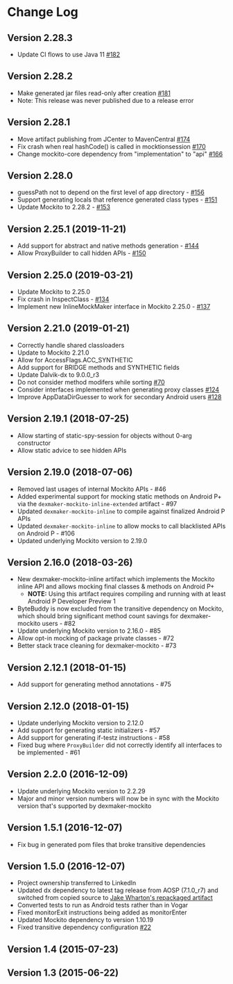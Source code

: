 # Change Log

## Version 2.28.3
- Update CI flows to use Java 11 [#182](https://github.com/linkedin/dexmaker/pull/182)

## Version 2.28.2
- Make generated jar files read-only after creation [#181](https://github.com/linkedin/dexmaker/pull/181)
- Note: This release was never published due to a release error

## Version 2.28.1
- Move artifact publishing from JCenter to MavenCentral [#174](https://github.com/linkedin/dexmaker/pull/174)
- Fix crash when real hashCode() is called in mocktionsession [#170](https://github.com/linkedin/dexmaker/pull/170)
- Change mockito-core dependency from "implementation" to "api" [#166](https://github.com/linkedin/dexmaker/issues/166)

## Version 2.28.0
- guessPath not to depend on the first level of app directory - [#156](https://github.com/linkedin/dexmaker/pull/156)
- Support generating locals that reference generated class types - [#151](https://github.com/linkedin/dexmaker/pull/151)
- Update Mockito to 2.28.2 - [#153](https://github.com/linkedin/dexmaker/pull/153)

## Version 2.25.1 (2019-11-21)
- Add support for abstract and native methods generation - [#144](https://github.com/linkedin/dexmaker/pull/144)
- Allow ProxyBuilder to call hidden APIs - [#150](https://github.com/linkedin/dexmaker/pull/150)

## Version 2.25.0 (2019-03-21)
- Update Mockito to 2.25.0
- Fix crash in InspectClass - [#134](https://github.com/linkedin/dexmaker/issues/134)
- Implement new InlineMockMaker interface in Mockito 2.25.0 - [#137](https://github.com/linkedin/dexmaker/issues/137)

## Version 2.21.0 (2019-01-21)
- Correctly handle shared classloaders
- Update to Mockito 2.21.0
- Allow for AccessFlags.ACC_SYNTHETIC
- Add support for BRIDGE methods and SYNTHETIC fields
- Update Dalvik-dx to 9.0.0_r3
- Do not consider method modifers while sorting [#70](https://github.com/linkedin/dexmaker/issues/70)
- Consider interfaces implemented when generating proxy classes [#124](https://github.com/linkedin/dexmaker/issues/124)
- Improve AppDataDirGuesser to work for secondary Android users [#128](https://github.com/linkedin/dexmaker/issues/128)

## Version 2.19.1 (2018-07-25)
- Allow starting of static-spy-session for objects without 0-arg constructor
- Allow static advice to see hidden APIs

## Version 2.19.0 (2018-07-06)
- Removed last usages of internal Mockito APIs - #46
- Added experimental support for mocking static methods on Android P+ via the `dexmaker-mockito-inline-extended` artifact - #97
- Updated `dexmaker-mockito-inline` to compile against finalized Android P APIs
- Updated `dexmaker-mockito-inline` to allow mocks to call blacklisted APIs on Android P - #106
- Updated underlying Mockito version to 2.19.0

## Version 2.16.0 (2018-03-26)
- New dexmaker-mockito-inline artifact which implements the Mockito inline API and allows mocking final classes & methods on Android P+
  - **NOTE:** Using this artifact requires compiling and running with at least Android P Developer Preview 1
- ByteBuddy is now excluded from the transitive dependency on Mockito, which should bring significant method count savings for dexmaker-mockito users - #82
- Update underlying Mockito version to 2.16.0 - #85
- Allow opt-in mocking of package private classes - #72
- Better stack trace cleaning for dexmaker-mockito - #73

## Version 2.12.1 (2018-01-15)
- Add support for generating method annotations - #75

## Version 2.12.0 (2018-01-15)
- Update underlying Mockito version to 2.12.0
- Add support for generating static initializers - #57
- Add support for generating if-testz instructions - #58
- Fixed bug where `ProxyBuilder` did not correctly identify all interfaces to be implemented - #61

## Version 2.2.0 (2016-12-09)
- Update underlying Mockito version to 2.2.29
- Major and minor version numbers will now be in sync with the Mockito version that's supported by dexmaker-mockito

## Version 1.5.1 (2016-12-07)
- Fix bug in generated pom files that broke transitive dependencies

## Version 1.5.0 (2016-12-07)

- Project ownership transferred to LinkedIn
- Updated dx dependency to latest tag release from AOSP (7.1.0_r7) and switched from copied source to [Jake Wharton's repackaged artifact](https://github.com/JakeWharton/dalvik-dx)
- Converted tests to run as Android tests rather than in Vogar
- Fixed monitorExit instructions being added as monitorEnter
- Updated Mockito dependency to version 1.10.19
- Fixed transitive dependency configuration [#22](https://github.com/linkedin/dexmaker/issues/22)

## Version 1.4 (2015-07-23)

## Version 1.3 (2015-06-22)
